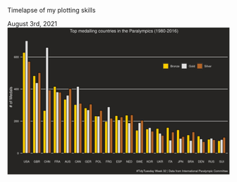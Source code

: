 Timelapse of my plotting skills

August 3rd, 2021
![Bar plot of Paralympics medals by country](20210803/Paramlympics_medals.jpg?raw=true "Title")
